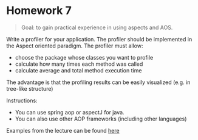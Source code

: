 # Homework 7

> Goal: to gain practical experience in using aspects and AOS.

Write a profiler for your application. The profiler should be implemented in the Aspect oriented paradigm. The profiler must allow:

* choose the package whose classes you want to profile
* calculate how many times each method was called
* calculate average and total method execution time

The advantage is that the profiling results can be easily visualized (e.g. in tree-like structure)

Instructions:

* You can use spring aop or aspectJ for java.
* You can also use other AOP frameworks (including other languages)

Examples from the lecture can be found [here](https://github.com/akirakozov/software-design/tree/master/java/aop)
